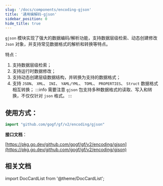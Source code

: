 ```yaml
---
slug: '/docs/components/encoding-gjson'
title: '通用编解码-gjson'
sidebar_position: 0
hide_title: true
---
```


`gjson` 模块实现了强大的数据编码/解析功能，支持数据层级检索、动态创建修改 `Json` 对象，并支持常见数据格式的解析和转换等特点。

特点：

1. 支持数据层级检索；
2. 支持运行时数据修改；
3. 支持动态创建层级数据结构，并转换为支持的数据格式；
4. 支持 `JSON`、 `XML`、 `INI`、 `YAML/YML`、 `TOML`、 `PROPERTIES`、 `Struct` 数据格式相互转换；
:::info
需要注意 `gjson` 包支持多种数据格式的读取、写入和转换，不仅仅针对 `json` 格式。
:::
## **使用方式**：

```go
import "github.com/gogf/gf/v2/encoding/gjson"
```

**接口文档**：

[https://pkg.go.dev/github.com/gogf/gf/v2/encoding/gjson](https://pkg.go.dev/github.com/gogf/gf/v2/encoding/gjson)

## 相关文档

import DocCardList from '@theme/DocCardList';

<DocCardList />